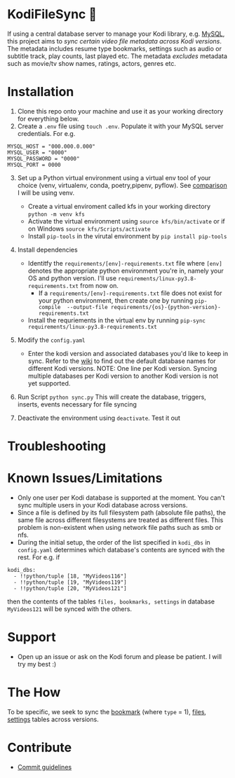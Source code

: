 # KodiFileSync 🔄
If using a central database server to manage your Kodi library, e.g. [MySQL](https://kodi.wiki/view/MySQL), 
this project aims to _sync certain video file metadata across Kodi versions_. The metadata includes 
resume type bookmarks, settings such as audio or subtitle track, play counts, last played etc.
The metadata _excludes_ metadata such as movie/tv show names, ratings, actors, genres etc. 


# Installation
1. Clone this repo onto your machine and use it as your working directory for everything below.
2. Create a `.env` file using `touch .env`. Populate it with your MySQL server credentials. For e.g.
```
MYSQL_HOST = "000.000.0.000"
MYSQL_USER = "0000"
MYSQL_PASSWORD = "0000"
MYSQL_PORT = 0000
```
3. Set up a Python virtual environment using a virtual env tool of your choice (venv, virtualenv, conda, poetry,pipenv, pyflow). See [comparison](https://dev.to/bowmanjd/python-tools-for-managing-virtual-environments-3bko) 
I will be using venv. 
    - Create a virtual enviroment called kfs in your working directory `python -m venv kfs`
    - Activate the virtual environment using `source kfs/bin/activate` or if on Windows `source kfs/Scripts/activate`
    - Install `pip-tools` in the virutal environment by `pip install pip-tools`
4. Install dependencies
    - Identitfy the `requirements/[env]-requirements.txt` file where `[env]` denotes the appropriate python environment you're in, namely your OS and python version. I'll use `requirements/linux-py3.8-requirements.txt` from now on.
        - If a `requirements/[env]-requirements.txt` file does not exist for your python environment, then create one by running `pip-compile  --output-file requirements/{os}-{python-version}-requirements.txt`
    - Install the requriements in the virtual env by running `pip-sync requirements/linux-py3.8-requirements.txt`
        
5. Modify the `config.yaml`
    - Enter the kodi version and associated databases you'd like to keep in sync. Refer to the [wiki](https://kodi.wiki/view/Databases) to find out the default database names for different Kodi versions. NOTE: One line per Kodi version. Syncing multiple databases per Kodi version to another Kodi version is not yet supported.
6. Run Script `python sync.py` This will create the database, triggers, inserts, events necessary for file syncing
7. Deactivate the environment using `deactivate`. Test it out


# Troubleshooting

# Known Issues/Limitations
- Only one user per Kodi database is supported at the moment. You can't sync multiple users in your Kodi database across versions.
- Since a file is defined by its full filesystem path (absolute file paths), the same file across different filesystems are treated as different files. This problem is non-existent when using network file paths such as smb or nfs.
- During the initial setup, the order of the list specified in `kodi_dbs` in `config.yaml` determines which database's contents are synced with the rest. For e.g. if 
```
kodi_dbs:
  - !!python/tuple [18, "MyVideos116"]
  - !!python/tuple [19, "MyVideos119"]
  - !!python/tuple [20, "MyVideos121"]
```
then the contents of the tables `files, bookmarks, settings` in database `MyVideos121` will be synced with the others. 

# Support
- Open up an issue or ask on the Kodi forum and please be patient. I will try my best :) 

# The How
To be specific, we seek to sync the 
[bookmark](https://kodi.wiki/view/Databases/MyVideos#bookmark) (where `type` = 1), [files](https://kodi.wiki/view/Databases/MyVideos#files),
[settings](https://kodi.wiki/view/Databases/MyVideos#settings) tables across versions.

# Contribute
- [Commit guidelines](https://www.conventionalcommits.org/en/v1.0.0/)